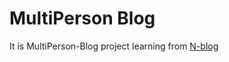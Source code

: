 # MultiPerson Blog
It is MultiPerson-Blog project learning from [N-blog](https://github.com/nswbmw/N-blog/wiki)